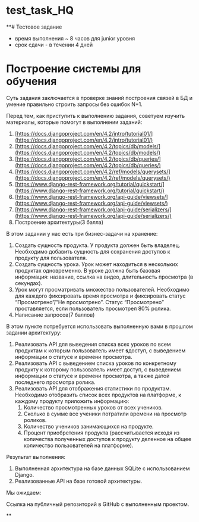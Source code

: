 # test_task_HQ

**# Тестовое задание

* время выполнения ~ 8 часов для junior уровня
* срок сдачи - в течении 4 дней

# Построение системы для обучения

Суть задания заключается в проверке знаний построения связей в БД и умение правильно строить запросы без ошибок N+1.

Перед тем, как приступить к выполнению задания, советуем изучить материалы, которые помогут в выполнении заданий:

1. [https://docs.djangoproject.com/en/4.2/intro/tutorial01/](https://docs.djangoproject.com/en/4.2/intro/tutorial01/)
2. [https://docs.djangoproject.com/en/4.2/topics/db/models/](https://docs.djangoproject.com/en/4.2/topics/db/models/)
3. [https://docs.djangoproject.com/en/4.2/topics/db/queries/](https://docs.djangoproject.com/en/4.2/topics/db/queries/)
4. [https://docs.djangoproject.com/en/4.2/ref/models/querysets/](https://docs.djangoproject.com/en/4.2/ref/models/querysets/)
5. [https://www.django-rest-framework.org/tutorial/quickstart/](https://www.django-rest-framework.org/tutorial/quickstart/)
6. [https://www.django-rest-framework.org/api-guide/viewsets/](https://www.django-rest-framework.org/api-guide/viewsets/)
7. [https://www.django-rest-framework.org/api-guide/serializers/](https://www.django-rest-framework.org/api-guide/serializers/)
8. Построение архитектуры(3 балла)

В этом задании у нас есть три бизнес-задачи на хранение:

1. Создать сущность продукта. У продукта должен быть владелец. Необходимо добавить сущность для сохранения доступов к продукту для пользователя.
2. Создать сущность урока. Урок может находиться в нескольких продуктах одновременно. В уроке должна быть базовая информация: название, ссылка на видео, длительность просмотра (в секундах).
3. Урок могут просматривать множество пользователей. Необходимо для каждого фиксировать время просмотра и фиксировать статус “Просмотрено”/”Не просмотрено”. Статус “Просмотрено” проставляется, если пользователь просмотрел 80% ролика.
4. Написание запросов(7 баллов)

В этом пункте потребуется использовать выполненную вами в прошлом задании архитектуру:

1. Реализовать API для выведения списка всех уроков по всем продуктам к которым пользователь имеет **s**доступ, с выведением информации о статусе и времени просмотра.
2. Реализовать API с выведением списка уроков по конкретному продукту к которому пользователь имеет доступ, с выведением информации о статусе и времени просмотра, а также датой последнего просмотра ролика.
3. Реализовать API для отображения статистики по продуктам. Необходимо отобразить список всех продуктов на платформе, к каждому продукту приложить информацию:
   1. Количество просмотренных уроков от всех учеников.
   2. Сколько в сумме все ученики потратили времени на просмотр роликов.
   3. Количество учеников занимающихся на продукте.
   4. Процент приобретения продукта (рассчитывается исходя из количества полученных доступов к продукту деленное на общее количество пользователей на платформе).

Результат выполнения:

1. Выполненная архитектура на базе данных SQLite с использованием Django.
2. Реализованные API на базе готовой архитектуры.

Мы ожидаем:

Ссылка на публичный репозиторий в GitHub с выполненным проектом.

**
